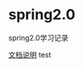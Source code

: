 # spring2.0
spring2.0学习记录

[文档说明][0]
test

[0]:https://legacy.gitbook.com/book/shengulong/spring2/details
